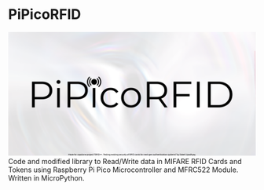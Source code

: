 # PiPicoRFID
![](https://github.com/Saket-Upadhyay/PiPicoRFID/blob/main/docs/repository-poster.png)
Code and modified library to Read/Write data in MIFARE RFID Cards and Tokens using Raspberry Pi Pico Microcontroller and MFRC522 Module. Written in MicroPython.
